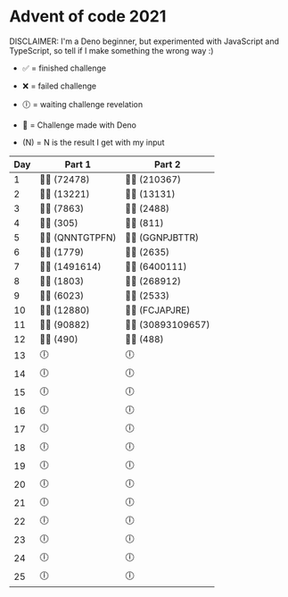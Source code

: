 # Advent of code 2021

DISCLAIMER: I'm a Deno beginner, but experimented with JavaScript and TypeScript, so tell if I make something the wrong way :)

- ✅ = finished challenge
- ❌ = failed challenge
- 🕕 = waiting challenge revelation

- 🦕 = Challenge made with Deno

- (N) = N is the result I get with my input

| Day | Part 1           | Part 2             |
| --- | ---------------- | ------------------ |
| 1   | 🦕✅ (72478)     | 🦕✅ (210367)      |
| 2   | 🦕✅ (13221)     | 🦕✅ (13131)       |
| 3   | 🦕✅ (7863)      | 🦕✅ (2488)        |
| 4   | 🦕✅ (305)       | 🦕✅ (811)         |
| 5   | 🦕✅ (QNNTGTPFN) | 🦕✅ (GGNPJBTTR)   |
| 6   | 🦕✅ (1779)      | 🦕✅ (2635)        |
| 7   | 🦕✅ (1491614)   | 🦕✅ (6400111)     |
| 8   | 🦕✅ (1803)      | 🦕✅ (268912)      |
| 9   | 🦕✅ (6023)      | 🦕✅ (2533)        |
| 10  | 🦕✅ (12880)     | 🦕✅ (FCJAPJRE)    |
| 11  | 🦕✅ (90882)     | 🦕✅ (30893109657) |
| 12  | 🦕✅ (490)       | 🦕✅ (488)         |
| 13  | 🕕               | 🕕                 |
| 14  | 🕕               | 🕕                 |
| 15  | 🕕               | 🕕                 |
| 16  | 🕕               | 🕕                 |
| 17  | 🕕               | 🕕                 |
| 18  | 🕕               | 🕕                 |
| 19  | 🕕               | 🕕                 |
| 20  | 🕕               | 🕕                 |
| 21  | 🕕               | 🕕                 |
| 22  | 🕕               | 🕕                 |
| 23  | 🕕               | 🕕                 |
| 24  | 🕕               | 🕕                 |
| 25  | 🕕               | 🕕                 |
